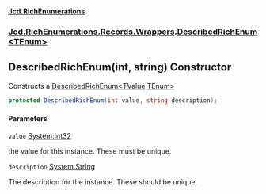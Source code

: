 #### [Jcd.RichEnumerations](index.md 'index')

### [Jcd.RichEnumerations.Records.Wrappers](Jcd.RichEnumerations.Records.Wrappers.md 'Jcd.RichEnumerations.Records.Wrappers').[DescribedRichEnum&lt;TEnum&gt;](DescribedRichEnum_TEnum_.md 'Jcd.RichEnumerations.Records.Wrappers.DescribedRichEnum<TEnum>')

## DescribedRichEnum(int, string) Constructor

Constructs a [DescribedRichEnum&lt;TValue,TEnum&gt;](DescribedRichEnum_TValue,TEnum_.md 'Jcd.RichEnumerations.Records.Wrappers.DescribedRichEnum<TValue,TEnum>')

```csharp
protected DescribedRichEnum(int value, string description);
```

#### Parameters

<a name='Jcd.RichEnumerations.Records.Wrappers.DescribedRichEnum_TEnum_.DescribedRichEnum(int,string).value'></a>

`value` [System.Int32](https://docs.microsoft.com/en-us/dotnet/api/System.Int32 'System.Int32')

the value for this instance. These must be unique.

<a name='Jcd.RichEnumerations.Records.Wrappers.DescribedRichEnum_TEnum_.DescribedRichEnum(int,string).description'></a>

`description` [System.String](https://docs.microsoft.com/en-us/dotnet/api/System.String 'System.String')

The description for the instance. These should be unique.
